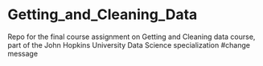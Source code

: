 # Getting_and_Cleaning_Data
Repo for the final course assignment on Getting and Cleaning data course, part of the John Hopkins University Data Science specialization
#change message
